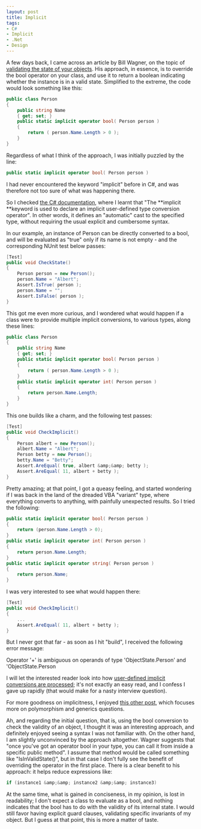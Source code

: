 ```yaml
---
layout: post
title: Implicit
tags:
- C#
- Implicit
- .Net
- Design
---
```


A few days back, I came across an article by Bill Wagner, on the topic of [validating the state of your objects](http://visualstudiomagazine.com/columns/article.aspx?editorialsid=2647). His approach, in essence, is to override the bool operator on your class, and use it to return a boolean indicating whether the instance is in a valid state. Simplified to the extreme, the code would look something like this:

``` csharp
public class Person
{
    public string Name
    { get; set; }
    public static implicit operator bool( Person person )
    {
        return ( person.Name.Length > 0 );
    }
}
```

Regardless of what I think of the approach, I was initially puzzled by the line:

``` csharp
public static implicit operator bool( Person person )
```

I had never encountered the keyword "implicit" before in C#, and was therefore not too sure of what was happening there.

<!--more-->

So I checked [the C# documentation](http://msdn.microsoft.com/en-us/library/z5z9kes2(VS.71).aspx), where I learnt that "The **implicit **keyword is used to declare an implicit user-defined type conversion operator". In other words, it defines an "automatic" cast to the specified type, without requiring the usual explicit and cumbersome syntax.

In our example, an instance of Person can be directly converted to a bool, and will be evaluated as "true" only if its name is not empty - and the corresponding NUnit test below passes:

``` csharp
[Test]
public void CheckState()
{
    Person person = new Person();
    person.Name = "Albert";
    Assert.IsTrue( person );
    person.Name = "";
    Assert.IsFalse( person );
} 
```

This got me even more curious, and I wondered what would happen if a class were to provide multiple implicit conversions, to various types, along these lines:

``` csharp
public class Person
{
    public string Name
    { get; set; }
    public static implicit operator bool( Person person )
    {
        return ( person.Name.Length > 0 );
    }
    public static implicit operator int( Person person )
    {
        return person.Name.Length;
    }
} 
```

This one builds like a charm, and the following test passes:

``` csharp
[Test]
public void CheckImplicit()
{
    Person albert = new Person();
    albert.Name = "Albert";
    Person betty = new Person();
    betty.Name = "Betty";
    Assert.AreEqual( true, albert &amp;&amp; betty );
    Assert.AreEqual( 11, albert + betty );
} 
```

Pretty amazing; at that point, I got a queasy feeling, and started wondering if I was back in the land of the dreaded VBA "variant" type, where everything converts to anything, with painfully unexpected results. So I tried the following:

``` csharp
public static implicit operator bool( Person person )
{
    return (person.Name.Length > 0);
}
public static implicit operator int( Person person )
{
    return person.Name.Length;
}
public static implicit operator string( Person person )
{
    return person.Name;
}
```

I was very interested to see what would happen there:

``` csharp
[Test]
public void CheckImplicit()
{
    ...
    Assert.AreEqual( 11, albert + betty );
} 
```

But I never got that far - as soon as I hit "build", I received the following error message:  

Operator '+' is ambiguous on operands of type 'ObjectState.Person' and 'ObjectState.Person

I will let the interested reader look into how [user-defined implicit conversions are processed](http://msdn.microsoft.com/en-us/library/aa691302(VS.71).aspx); it's not exactly an easy read, and I confess I gave up rapidly (that would make for a nasty interview question).

For more goodness on implicitness, I enjoyed [this other post](http://realfiction.net/?q=node/159), which focuses more on polymorphism and generics questions.

Ah, and regarding the initial question, that is, using the bool conversion to check the validity of an object, I thought it was an interesting approach, and definitely enjoyed seeing a syntax I was not familiar with. On the other hand, I am slightly unconvinced by the approach altogether. Wagner suggests that "once you've got an operator bool in your type, you can call it from inside a specific public method". I assume that method would be called something like "IsInValidState()", but in that case I don't fully see the benefit of overriding the operator in the first place. There is a clear benefit to his approach: it helps reduce expressions like:

``` csharp
if (instance1 &amp;&amp; instance2 &amp;&amp; instance3) 
```

At the same time, what is gained in conciseness, in my opinion, is lost in readability; I don't expect a class to evaluate as a bool, and nothing indicates that the bool has to do with the validity of its internal state. I would still favor having explicit guard clauses, validating specific invariants of my object. But I guess at that point, this is more a matter of taste.
